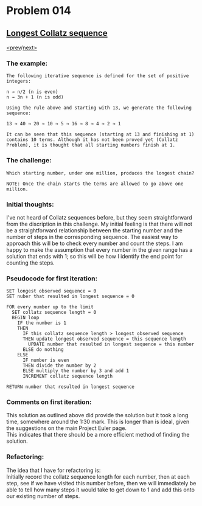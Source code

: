# Problem 014

## [Longest Collatz sequence](https://projecteuler.net/problem=14)

[<prev](./../013_large_sum/README.md)/[next>](./../README.md) 

### The example:
`The following iterative sequence is defined for the set of positive integers:`

```
n → n/2 (n is even)
n → 3n + 1 (n is odd)
```

`Using the rule above and starting with 13, we generate the following sequence:`
```
13 → 40 → 20 → 10 → 5 → 16 → 8 → 4 → 2 → 1
```
`It can be seen that this sequence (starting at 13 and finishing at 1) contains 10 terms. Although it has not been proved yet (Collatz Problem), it is thought that all starting numbers finish at 1.`

### The challenge:
`Which starting number, under one million, produces the longest chain?`

`NOTE: Once the chain starts the terms are allowed to go above one million.`

### Initial thoughts:
I've not heard of Collatz sequences before, but they seem straightforward from the discription in this challenge. My initial feeling is that there will not be a straightforward relationship between the starting number and the number of steps in the corresponding sequence. The easiest way to approach this will be to check every number and count the steps. I am happy to make the assumption that every number in the given range has a solution that ends with 1; so this will be how I identify the end point for counting the steps. 

### Pseudocode for first iteration:
```
SET longest observed sequence = 0
SET nuber that resulted in longest sequence = 0

FOR every number up to the limit
  SET collatz sequence length = 0
  BEGIN loop
    IF the number is 1
    THEN 
      IF this collatz sequence length > longest observed sequence
      THEN update longest observed sequence = this sequence length
        UPDATE number that resulted in longest sequence = this number
      ELSE do nothing
    ELSE 
      IF number is even
      THEN divide the number by 2
      ELSE multiply the number by 3 and add 1
      INCREMENT collatz sequence length

RETURN number that resulted in longest sequence
```

### Comments on first iteration:
This solution as outlined above did provide the solution but it took a long time, somewhere around the 1:30 mark. This is longer than is ideal, given the suggestions on the main Project Euler page.\
This indicates that there should be a more efficient method of finding the solution. 

### Refactoring:
The idea that I have for refactoring is:\
Initially record the collatz sequence length for each number, then at each step, see if we have visited this number before, then we will immediately be able to tell how many steps it would take to get down to 1 and add this onto our existing number of steps.
